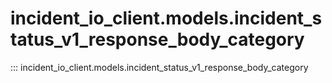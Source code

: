 # incident_io_client.models.incident_status_v1_response_body_category

::: incident_io_client.models.incident_status_v1_response_body_category
